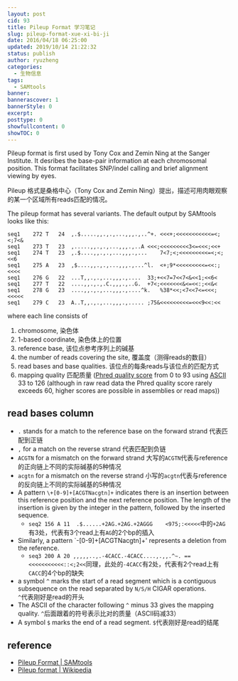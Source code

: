 ```yaml
---
layout: post
cid: 93
title: Pileup Format 学习笔记
slug: pileup-format-xue-xi-bi-ji
date: 2016/04/18 06:25:00
updated: 2019/10/14 21:22:32
status: publish
author: ryuzheng
categories: 
  - 生物信息
tags: 
  - SAMtools
banner: 
bannerascover: 1
bannerStyle: 0
excerpt: 
posttype: 0
showfullcontent: 0
showTOC: 0
---
```



Pileup format is first used by Tony Cox and Zemin Ning at the Sanger Institute. It desribes the base-pair information at each chromosomal position. This format facilitates SNP/indel calling and brief alignment viewing by eyes. 

Pileup 格式是桑格中心（Tony Cox and Zemin Ning）提出，描述可用肉眼观察的某一个区域所有reads匹配的情况。

The pileup format has several variants. The default output by SAMtools looks like this:

```
seq1	272	T	24	,.$.....,,.,.,...,,,.,..^+.	<<<+;<<<<<<<<<<<=<;<;7<&
seq1	273	T	23	,.....,,.,.,...,,,.,..A	<<<;<<<<<<<<<3<=<<<;<<+
seq1	274	T	23	,.$....,,.,.,...,,,.,...	7<7;<;<<<<<<<<<=<;<;<<6
seq1	275	A	23	,$....,,.,.,...,,,.,...^l.	<+;9*<<<<<<<<<=<<:;<<<<
seq1	276	G	22	...T,,.,.,...,,,.,....	33;+<<7=7<<7<&<<1;<<6<
seq1	277	T	22	....,,.,.,.C.,,,.,..G.	+7<;<<<<<<<&<=<<:;<<&<
seq1	278	G	23	....,,.,.,...,,,.,....^k.	%38*<<;<7<<7<=<<<;<<<<<
seq1	279	C	23	A..T,,.,.,...,,,.,.....	;75&<<<<<<<<<=<<<9<<:<<
```

where each line consists of 

1. chromosome,  染色体
2. 1-based coordinate,  染色体上的位置
3. reference base,  该位点参考序列上的碱基
4. the number of reads covering the site,  覆盖度（测得reads的数目）
5. read bases and base qualities.  该位点的每条reads与该位点的匹配方式
6. mapping quality 匹配质量 ([Phred quality score](http://en.wikipedia.org/wiki/Phred_quality_score) from 0 to 93 using [ASCII](http://en.wikipedia.org/wiki/ASCII) 33 to 126 (although in raw read data the Phred quality score rarely exceeds 60, higher scores are possible in assemblies or read maps))

## read bases column

- `.` stands for a match to the reference base on the forward strand 
代表匹配到正链
- `,` for a match on the reverse strand 
代表匹配到负链
- `ACGTN` for a mismatch on the forward strand 
大写的`ACGTN`代表与reference的正向链上不同的实际碱基的5种情况
- `acgtn` for a mismatch on the reverse strand 
小写的`acgtn`代表与reference的反向链上不同的实际碱基的5种情况
- A pattern `\+[0-9]+[ACGTNacgtn]+` indicates there is an insertion between this reference position and the next reference position. The length of the insertion is given by the integer in the pattern, followed by the inserted sequence. 
  - `seq2 156 A 11  .$......+2AG.+2AG.+2AGGG    <975;:<<<<<`中的`+2AG`有3处，代表有3个read上有`AG`的2个bp的插入
- Similarly, a pattern `-[0-9]+[ACGTNacgtn]+' represents a deletion from the reference. 
  - `seq3 200 A 20 ,,,,,..,.-4CACC.-4CACC....,.,,.^~. ==<<<<<<<<<<<::<;2<<`同理，此处的`-4CACC`有2处，代表有2个read上有`CACC`的4个bp的缺失
- a symbol `^` marks the start of a read segment which is a contiguous subsequence on the read separated by `N/S/H` CIGAR operations.  
`^`代表刚好是read的开头
- The ASCII of the character following `^` minus 33 gives the mapping quality. 
`^`后面跟着的符号表示比对的质量（ASCII码减33）
- A symbol `$` marks the end of a read segment. 
`$`代表刚好是read的结尾

## reference

- [Pileup Format | SAMtools](http://samtools.sourceforge.net/pileup.shtml)
- [Pileup format | Wikipedia](https://en.wikipedia.org/wiki/Pileup_format)